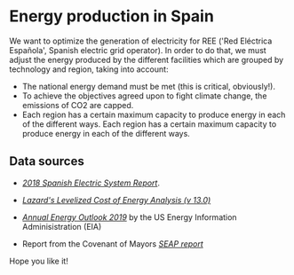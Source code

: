 # Energy production in Spain

We want to optimize the generation of electricity for REE ('Red Eléctrica Española', Spanish electric grid operator). In order to do that, we must adjust the energy produced by the different facilities which are grouped by technology and region, taking into account:
- The national energy demand must be met (this is critical, obviously!).
- To achieve the objectives agreed upon to fight climate change, the emissions of CO2 are capped.
- Each region has a certain maximum capacity to produce energy in each of the different ways. Each region has a certain maximum capacity to produce energy in each of the different ways.

## Data sources

- [*2018 Spanish Electric System Report*](https://www.ree.es/es/datos/publicaciones/informe-anual-sistema/informe-del-sistema-electrico-espanol-2018). 

- [*Lazard's Levelized Cost of Energy Analysis (v 13.0)*](https://www.lazard.com/media/451086/lazards-levelized-cost-of-energy-version-130-vf.pdf) 

- [*Annual Energy Outlook 2019*](https://www.eia.gov/outlooks/aeo/pdf/electricity_generation.pdf) by the US Energy Information Adminisistration (EIA)

- Report from the Covenant of Mayors [*SEAP report*](https://www.eumayors.eu/IMG/pdf/technical_annex_en.pdf)


Hope you like it!
